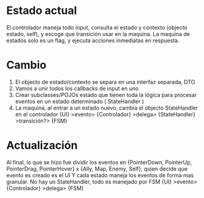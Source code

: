 # Estado actual
El controlador maneja todo input, consulta el estado y contexto (objecto estado, self), y escoge que transición usar en la maquina.
La maquina de estados solo es un flag, y ejecuta acciones inmediatas en respuesta.

# Cambio
1. El objecto de estado/contexto se separa en una interfaz separada, DTO
2. Vamos a unir todos los callbacks de input en uno
3. Crear subclasses/POJOs estado que tienen toda la lógica para procesar eventos en un estado determinado ( StateHandler )
4. La maquina, al entrar a un estado nuevo, cambia el objecto StateHandler en el controlador
 {UI} >evento> {Controlador} >delega> {StateHandler} >transición?> {FSM}

# Actualización

Al final, lo que se hizo fue dividir los eventos en {PointerDown, PointerUp, PointerDrag, PointerHover} x {Ally, Map, Enemy, Self}, quien decide que evento es creado es el UI
Y cada estado maneja los eventos de forma mas granular.
No hay un StateHandler, todo es manejado por FSM
 {UI} >evento> {Controlador} >delega> {FSM}